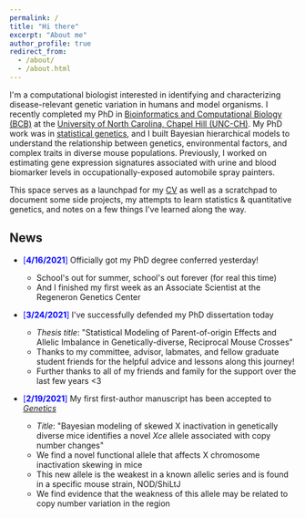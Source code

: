 ```yaml
---
permalink: /
title: "Hi there"
excerpt: "About me"
author_profile: true
redirect_from:
  - /about/
  - /about.html
---
```



I'm a computational biologist interested in identifying and characterizing disease-relevant genetic variation in humans and model organisms. I recently completed my PhD in [Bioinformatics and Computational Biology (BCB)](https://bcb.unc.edu/) at the [University of North Carolina, Chapel Hill (UNC-CH)](https://bbsp.unc.edu/). My PhD work was in [statistical genetics](http://valdarlab.unc.edu/), and I built Bayesian hierarchical models to understand the relationship between genetics, environmental factors, and complex traits in diverse mouse populations. Previously, I worked on estimating gene expression signatures associated with urine and blood biomarker levels in occupationally-exposed automobile spray painters. 

This space serves as a launchpad for my [CV](https://kathiesun.github.io/files/resume_latest.pdf) as well as a scratchpad to document some side projects, my attempts to learn statistics & quantitative genetics, and notes on a few things I've learned along the way. 


## News
* <span style="color:blue">[**4/16/2021**]</span> Officially got my PhD degree conferred yesterday! 
  * School's out for summer, school's out forever (for real this time)
  * And I finished my first week as an Associate Scientist at the Regeneron Genetics Center 
 
* <span style="color:blue">[**3/24/2021**]</span> I've successfully defended my PhD dissertation today
  * _Thesis title_: "Statistical Modeling of Parent-of-origin Effects and Allelic Imbalance in Genetically-diverse, Reciprocal Mouse Crosses"
  * Thanks to my committee, advisor, labmates, and fellow graduate student friends for the helpful advice and lessons along this journey!
  * Further thanks to all of my friends and family for the support over the last few years <3

* <span style="color:blue">[**2/19/2021**]</span> My first first-author manuscript has been accepted to [_Genetics_](https://academic.oup.com/genetics/advance-article-abstract/doi/10.1093/genetics/iyab034/6162162?redirectedFrom=fulltext)
  * _Title_: "Bayesian modeling of skewed X inactivation in genetically diverse mice identifies a novel _Xce_ allele associated with copy number changes"
  * We find a novel functional allele that affects X chromosome inactivation skewing in mice
  * This new allele is the weakest in a known allelic series and is found in a specific mouse strain, NOD/ShiLtJ
  * We find evidence that the weakness of this allele may be related to copy number variation in the region
 
 <!--- * It is available for the time being on [bioRxiv](https://www.biorxiv.org/content/10.1101/2020.11.13.380535v2) --->

